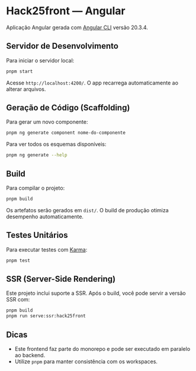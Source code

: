 # Hack25front — Angular

Aplicação Angular gerada com [Angular CLI](https://github.com/angular/angular-cli) versão 20.3.4.

## Servidor de Desenvolvimento
Para iniciar o servidor local:
```bash
pnpm start
```
Acesse `http://localhost:4200/`. O app recarrega automaticamente ao alterar arquivos.

## Geração de Código (Scaffolding)
Para gerar um novo componente:
```bash
pnpm ng generate component nome-do-componente
```
Para ver todos os esquemas disponíveis:
```bash
pnpm ng generate --help
```

## Build
Para compilar o projeto:
```bash
pnpm build
```
Os artefatos serão gerados em `dist/`. O build de produção otimiza desempenho automaticamente.

## Testes Unitários
Para executar testes com [Karma](https://karma-runner.github.io):
```bash
pnpm test
```

## SSR (Server-Side Rendering)
Este projeto inclui suporte a SSR. Após o build, você pode servir a versão SSR com:
```bash
pnpm build
pnpm run serve:ssr:hack25front
```

## Dicas
- Este frontend faz parte do monorepo e pode ser executado em paralelo ao backend.
- Utilize `pnpm` para manter consistência com os workspaces.
